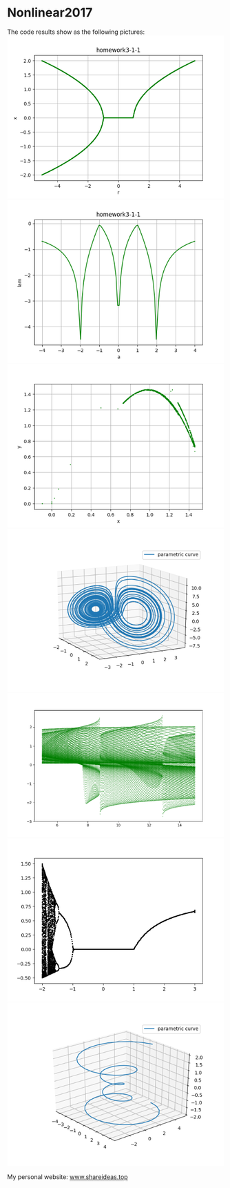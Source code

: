 # Nonlinear2017
The code results show as the following pictures:
![image](https://github.com/sunke-github/Nonlinear2017/blob/master/nolinear/Figure_1.png)
![image](https://github.com/sunke-github/Nonlinear2017/blob/master/nolinear/Figure_2.png)
![image](https://github.com/sunke-github/Nonlinear2017/blob/master/nolinear/Figure_3.png)
![image](https://github.com/sunke-github/Nonlinear2017/blob/master/nolinear/Figure_4.png)
![image](https://github.com/sunke-github/Nonlinear2017/blob/master/nolinear/Figure_5.png)
![image](https://github.com/sunke-github/Nonlinear2017/blob/master/nolinear/Figure_6.png)
![image](https://github.com/sunke-github/Nonlinear2017/blob/master/nolinear/Figure_7.png)


My personal website: www.shareideas.top

